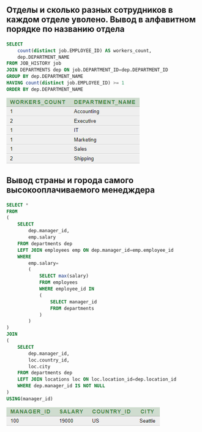 ## Отделы и сколько разных сотрудников в каждом отделе уволено. Вывод в алфавитном порядке по названию отделa
```sql
SELECT 
    count(distinct job.EMPLOYEE_ID) AS workers_count, 
    dep.DEPARTMENT_NAME
FROM JOB_HISTORY job
JOIN DEPARTMENTS dep ON job.DEPARTMENT_ID=dep.DEPARTMENT_ID
GROUP BY dep.DEPARTMENT_NAME
HAVING count(distinct job.EMPLOYEE_ID) >= 1
ORDER BY dep.DEPARTMENT_NAME
```
![alt text](resources/depsReduction.png)

## Вывод страны и города самого высокооплачиваемого менедждера

```sql
SELECT *
FROM
(
    SELECT 
        dep.manager_id, 
        emp.salary
    FROM departments dep
    LEFT JOIN employees emp ON dep.manager_id=emp.employee_id
    WHERE 
        emp.salary=
        (
            SELECT max(salary)
            FROM employees
            WHERE employee_id IN 
            (
                SELECT manager_id
                FROM departments
            )
        )
)
JOIN 
(
    SELECT 
        dep.manager_id, 
        loc.country_id, 
        loc.city
    FROM departments dep
    LEFT JOIN locations loc ON loc.location_id=dep.location_id
    WHERE dep.manager_id IS NOT NULL
)
USING(manager_id)
```
![alt text](resources/richManagerLocation.png)